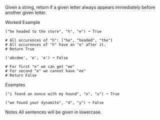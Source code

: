 Given a string, return if a given letter always appears immediately before another given letter.

Worked Example
```
("he headed to the store", "h", "e") ➞ True

# All occurences of "h": ["he", "headed", "the"]
# All occurences of "h" have an "e" after it.
# Return True

('abcdee', 'e', 'e') ➞ False

# For first "e" we can get "ee"
# For second "e" we cannot have "ee"
# Return False
```

Examples
```
("i found an ounce with my hound", "o", "u") ➞ True

("we found your dynamite", "d", "y") ➞ False
```
Notes
All sentences will be given in lowercase.
